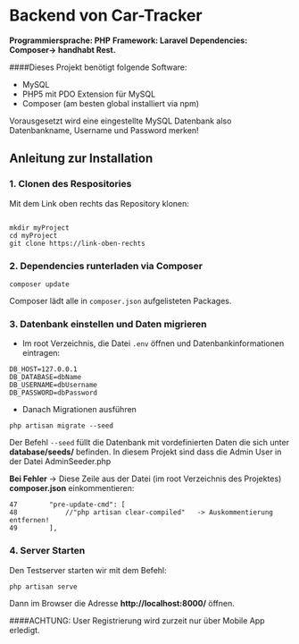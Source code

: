 # Backend von Car-Tracker
**Programmiersprache: PHP**
**Framework: Laravel**
**Dependencies: Composer-> handhabt Rest.**

####Dieses Projekt benötigt folgende Software:
* MySQL
* PHP5 mit PDO Extension für MySQL
* Composer (am besten global installiert via npm)

Vorausgesetzt wird eine eingestellte MySQL Datenbank also Datenbankname, Username und Password merken!

## Anleitung zur Installation

### 1. Clonen des Respositories
Mit dem Link oben rechts das Repository klonen:

```shell

mkdir myProject
cd myProject
git clone https://link-oben-rechts
```

### 2. Dependencies runterladen via Composer

```shell
composer update
```

Composer lädt alle in `composer.json` aufgelisteten Packages.

### 3. Datenbank einstellen und Daten migrieren

* Im root Verzeichnis, die Datei `.env` öffnen und Datenbankinformationen eintragen:

```
DB_HOST=127.0.0.1
DB_DATABASE=dbName
DB_USERNAME=dbUsername
DB_PASSWORD=dbPassword
```

* Danach Migrationen ausführen

```shell
php artisan migrate --seed
```
Der Befehl `--seed` füllt die Datenbank mit vordefinierten Daten die sich unter **database/seeds/** befinden. In diesem Projekt sind dass die Admin User in der Datei AdminSeeder.php

**Bei Fehler** -> Diese Zeile aus der Datei (im root Verzeichnis des Projektes) **composer.json** einkommentieren: 
```shell
47        "pre-update-cmd": [
48            //"php artisan clear-compiled"   -> Auskommentierung entfernen!
49        ],
```

### 4. Server Starten
Den Testserver starten wir mit dem Befehl:

```shell
php artisan serve
```

Dann im Browser die Adresse **http://localhost:8000/** öffnen. 


####ACHTUNG: User Registrierung wird zurzeit nur über Mobile App erledigt.
